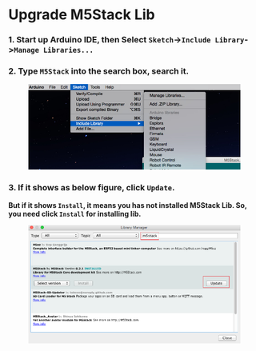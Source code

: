 # Upgrade M5Stack Lib

### 1. Start up Arduino IDE, then Select `Sketch`->`Include Library`->`Manage Libraries...`

### 2. Type `M5Stack` into the search box, search it.

<figure class="thumbnails">
<img src="/images/m5stack/getting_started_pics/m5stack_core/get_started_with_arduino_m5core/mac/macOS_install_m5stack_lib.jpg">
</figure>

### 3. If it shows as below figure, click `Update`.

**But if it shows `Install`, it means you has not installed M5Stack Lib. So, you need click `Install` for installing lib.**

<figure class="thumbnails">
<img src="/images/m5stack/getting_started_pics/m5stack_core/get_started_with_arduino_m5core/mac/macOS_search_m5stack.png">
</figure>
